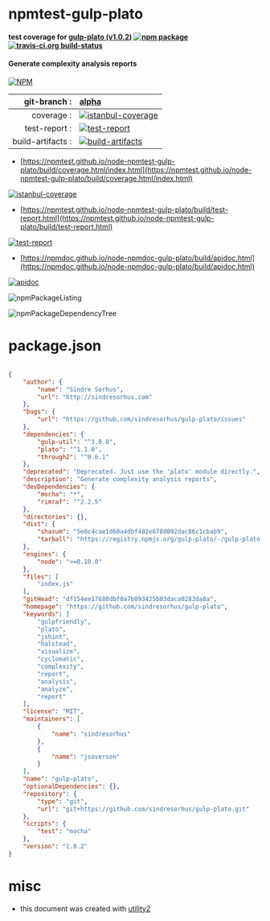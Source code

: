 # npmtest-gulp-plato

#### test coverage for  [gulp-plato (v1.0.2)](https://github.com/sindresorhus/gulp-plato)  [![npm package](https://img.shields.io/npm/v/npmtest-gulp-plato.svg?style=flat-square)](https://www.npmjs.org/package/npmtest-gulp-plato) [![travis-ci.org build-status](https://api.travis-ci.org/npmtest/node-npmtest-gulp-plato.svg)](https://travis-ci.org/npmtest/node-npmtest-gulp-plato)

#### Generate complexity analysis reports

[![NPM](https://nodei.co/npm/gulp-plato.png?downloads=true&downloadRank=true&stars=true)](https://www.npmjs.com/package/gulp-plato)

| git-branch : | [alpha](https://github.com/npmtest/node-npmtest-gulp-plato/tree/alpha)|
|--:|:--|
| coverage : | [![istanbul-coverage](https://npmtest.github.io/node-npmtest-gulp-plato/build/coverage.badge.svg)](https://npmtest.github.io/node-npmtest-gulp-plato/build/coverage.html/index.html)|
| test-report : | [![test-report](https://npmtest.github.io/node-npmtest-gulp-plato/build/test-report.badge.svg)](https://npmtest.github.io/node-npmtest-gulp-plato/build/test-report.html)|
| build-artifacts : | [![build-artifacts](https://npmtest.github.io/node-npmtest-gulp-plato/glyphicons_144_folder_open.png)](https://github.com/npmtest/node-npmtest-gulp-plato/tree/gh-pages/build)|

- [https://npmtest.github.io/node-npmtest-gulp-plato/build/coverage.html/index.html](https://npmtest.github.io/node-npmtest-gulp-plato/build/coverage.html/index.html)

[![istanbul-coverage](https://npmtest.github.io/node-npmtest-gulp-plato/build/screenCapture.buildCi.browser.%252Ftmp%252Fbuild%252Fcoverage.lib.html.png)](https://npmtest.github.io/node-npmtest-gulp-plato/build/coverage.html/index.html)

- [https://npmtest.github.io/node-npmtest-gulp-plato/build/test-report.html](https://npmtest.github.io/node-npmtest-gulp-plato/build/test-report.html)

[![test-report](https://npmtest.github.io/node-npmtest-gulp-plato/build/screenCapture.buildCi.browser.%252Ftmp%252Fbuild%252Ftest-report.html.png)](https://npmtest.github.io/node-npmtest-gulp-plato/build/test-report.html)

- [https://npmdoc.github.io/node-npmdoc-gulp-plato/build/apidoc.html](https://npmdoc.github.io/node-npmdoc-gulp-plato/build/apidoc.html)

[![apidoc](https://npmdoc.github.io/node-npmdoc-gulp-plato/build/screenCapture.buildCi.browser.%252Ftmp%252Fbuild%252Fapidoc.html.png)](https://npmdoc.github.io/node-npmdoc-gulp-plato/build/apidoc.html)

![npmPackageListing](https://npmtest.github.io/node-npmtest-gulp-plato/build/screenCapture.npmPackageListing.svg)

![npmPackageDependencyTree](https://npmtest.github.io/node-npmtest-gulp-plato/build/screenCapture.npmPackageDependencyTree.svg)



# package.json

```json

{
    "author": {
        "name": "Sindre Sorhus",
        "url": "http://sindresorhus.com"
    },
    "bugs": {
        "url": "https://github.com/sindresorhus/gulp-plato/issues"
    },
    "dependencies": {
        "gulp-util": "^3.0.0",
        "plato": "^1.1.0",
        "through2": "^0.6.1"
    },
    "deprecated": "Deprecated. Just use the 'plato' module directly.",
    "description": "Generate complexity analysis reports",
    "devDependencies": {
        "mocha": "*",
        "rimraf": "^2.2.5"
    },
    "directories": {},
    "dist": {
        "shasum": "5e0c4cae1d60a4dbf482e678d092dac86c1cbab9",
        "tarball": "https://registry.npmjs.org/gulp-plato/-/gulp-plato-1.0.2.tgz"
    },
    "engines": {
        "node": ">=0.10.0"
    },
    "files": [
        "index.js"
    ],
    "gitHead": "df154ee17680dbf0a7b093425b03daca0283da8a",
    "homepage": "https://github.com/sindresorhus/gulp-plato",
    "keywords": [
        "gulpfriendly",
        "plato",
        "jshint",
        "halstead",
        "visualize",
        "cyclomatic",
        "complexity",
        "report",
        "analysis",
        "analyze",
        "report"
    ],
    "license": "MIT",
    "maintainers": [
        {
            "name": "sindresorhus"
        },
        {
            "name": "jsoverson"
        }
    ],
    "name": "gulp-plato",
    "optionalDependencies": {},
    "repository": {
        "type": "git",
        "url": "git+https://github.com/sindresorhus/gulp-plato.git"
    },
    "scripts": {
        "test": "mocha"
    },
    "version": "1.0.2"
}
```



# misc
- this document was created with [utility2](https://github.com/kaizhu256/node-utility2)

